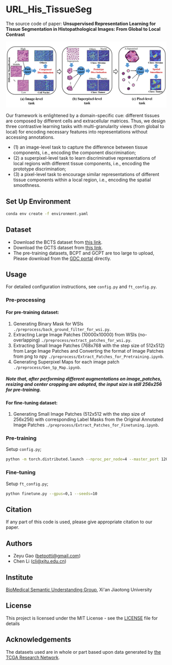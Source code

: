 # URL_His_TissueSeg
The source code of paper: **Unsupervised Representation Learning for Tissue Segmentation in Histopathological Images: From Global to Local Contrast**

![URL_TS](./Tasks_Info.png)

Our framework is enlightened by a domain-specific cue: different tissues are composed by different cells and extracellular matrices.
Thus, we design three contrastive learning tasks with multi-granularity views (from global to local) for encoding necessary features into representations without accessing annotations.

- (1) an image-level task to capture the difference between tissue components, i.e., encoding the component discrimination; 
- (2) a superpixel-level task to learn discriminative representations of local regions with different tissue components, i.e., encoding the prototype discrimination;
- (3) a pixel-level task to encourage similar representations of different tissue components within a local region, i.e., encoding the spatial smoothness.

## Set Up Environment
```bash
conda env create -f environment.yaml
```

## Dataset
- Download the BCTS dataset from [this link](https://github.com/PathologyDataScience/BCSS).
- Download the GCTS dataset from [this link](https://dataset.chenli.group/home/gastric-cancer-segmentation).
- The pre-training datasets, BCPT and GCPT are too large to upload, Please download from the [GDC portal](https://portal.gdc.cancer.gov/) directly. 

## Usage
For detailed configuration instructions, see `config.py` and `ft_config.py`.

### Pre-processing
#### For pre-training dataset:
1. Generating Binary Mask for WSIs `./preprocess/back_ground_filter_for_wsi.py`.
2. Extracting Large Image Patches (10000x10000) from WSIs (no-overlapping) `./preprocess/extract_patches_for_wsi.py`.
3. Extracting Small Image Patches (768x768 with the step size of 512x512) from Large Image Patches and Converting the format of Image Patches from png to npy `./preprocess/Extract_Patches_for_Pretraining.ipynb`.
4. Generating Superpixel Maps for each image patch `./preprocess/Gen_Sp_Map.ipynb`.
##### Note that, after performing different augmentations on image_patches, resizing and center cropping are adopted, the input size is still 256x256 for pre-training.
#### For fine-tuning dataset:
1. Generating Small Image Patches (512x512 with the step size of 256x256) with corresponding Label Masks from the Original Annotated Image Patches `./preprocess/Extract_Patches_for_Finetuning.ipynb`.

### Pre-training
Setup `config.py`;
```bash
python -m torch.distributed.launch --nproc_per_node=4 --master_port 120520 main-distribute.py --gpus=0,1,2,3
```
### Fine-tuning
Setup `ft_config.py`;
```bash
python finetune.py --gpus=0,1 --seeds=10
```
## Citation

If any part of this code is used, please give appropriate citation to our paper.

## Authors
- Zeyu Gao (betpotti@gmail.com)
- Chen Li (cli@xjtu.edu.cn)

## Institute
[BioMedical Semantic Understanding Group](http://www.chenli.group/home), Xi'an Jiaotong University

## License
This project is licensed under the MIT License - see the [LICENSE](./LICENSE) file for details

## Acknowledgements
The datasets used are in whole or part based upon data generated by [the TCGA Research Network](https://www.cancer.gov/tcga).
